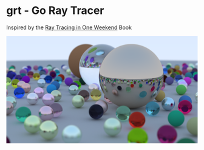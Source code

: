# grt - Go Ray Tracer
Inspired by the [Ray Tracing in One Weekend](https://raytracing.github.io/books/RayTracingInOneWeekend.html) Book 

![Three spheres of different materials](image.png "Final result of 5 hours rendering")